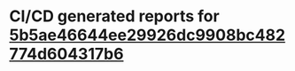 # CI/CD generated reports for [5b5ae46644ee29926dc9908bc482774d604317b6](https://github.com/hydephp/develop/commit/5b5ae46644ee29926dc9908bc482774d604317b6)
